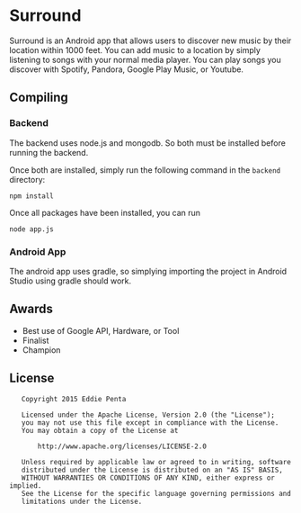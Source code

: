 # Surround
Surround is an Android app that allows users to discover new music by their location within 1000 feet. You can add music to a location by simply listening to songs with your normal media player. You can play songs you discover with Spotify, Pandora, Google Play Music, or Youtube.

## Compiling

### Backend
The backend uses node.js and mongodb. So both must be installed before running the backend.

Once both are installed, simply run the following command in the `backend` directory:

```
npm install
```

Once all packages have been installed, you can run

```
node app.js
```

### Android App
The android app uses gradle, so simplying importing the project in Android Studio using gradle should work.

## Awards
* Best use of Google API, Hardware, or Tool
* Finalist
* Champion

## License
```
   Copyright 2015 Eddie Penta

   Licensed under the Apache License, Version 2.0 (the "License");
   you may not use this file except in compliance with the License.
   You may obtain a copy of the License at

       http://www.apache.org/licenses/LICENSE-2.0

   Unless required by applicable law or agreed to in writing, software
   distributed under the License is distributed on an "AS IS" BASIS,
   WITHOUT WARRANTIES OR CONDITIONS OF ANY KIND, either express or implied.
   See the License for the specific language governing permissions and
   limitations under the License.
```

